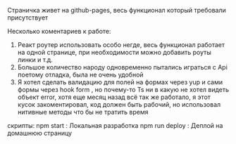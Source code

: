 Страничка живет на github-pages, весь функционал который требовали присутствует

Несколько коментариев к работе: 
1) Реакт роутер использовать особо негде, весь функционал работает на одной странице, при необходимости можно добавить роуты линки и т.д.
2) Большое количество народу одновременно пытались играться с Api поетому отладка, была не очень удобной
3) Я хотел сделать валидацию для полей на формах через yup и сами формы через hook form , но почему-то Ts ни в какую не хотел видеть объект error, хотя еще месяц назад всё так же работало, я этот кусок закоментировал, код должен быть рабочий, но использовал нитивные методы что бы не тратить время 

скрипты:
npm start : Локальная разработка 
npm run deploy : Деплой на домашнюю страницу 
